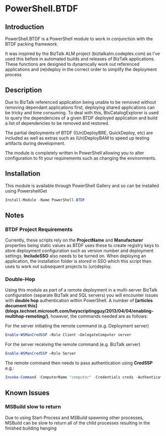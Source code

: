 # PowerShell.BTDF

## Introduction

PowerShell.BTDF is a PowerShell module to work in conjunction with the BTDF packing framework.

It was inspired by the BizTalk ALM project (biztalkalm.codeplex.com) as I've used this before in automated builds and releases of BizTalk applications. These functions are designed to dynamically work out referenced applications and (re)deploy in the correct order to simplify the deployment process

## Description

Due to BizTalk referenced application being unable to be removed without removing dependant applications first, deploying shared applications can be tricky and time consuming. To deal with this, BtsCatalogExplorer is used to query the dependencies of a given BTDF deployed application and build a list of dependencies to be removed and restored.

The partial deployments of BTDF ((Un)DeployBRE, QuickDeploy, etc) are included as well as extras such as (Un)DeployBAM to speed up testing artifacts during development.

The module is completely written in PowerShell allowing you to alter configuration to fit your requirements such as changing the environments.

## Installation

This module is available through PowerShell Gallery and so can be installed using PowershellGet

```Powershell
Install-Module -Name PowerShell.BTDF
```

## Notes

### BTDF Project Requirements

Currently, these scripts rely on the **ProjectName** and **Manufacturer** properties being static values as BTDF uses these to create registry keys to store deployment configuration such as version number and deployment settings. **IncludeSSO** also needs to be turned on. When deploying an application, the installation folder is stored in SSO which this script then uses to work out subsequent projects to (un)deploy.

### Double-Hop

Using this module as part of a remote deployment in a multi-server BizTalk configuration (separate BizTalk and SQL servers) you will encounter issues with **double hop** authentication within PowerShell. A number of **[articles document this] (blogs.technet.microsoft.com/heyscriptingguy/2013/04/04/enabling-multihop-remoting/)**, however, the commands needed are as follows:

For the server initiating the remote command (e.g. Deployment server)

``` PowerShell
Enable-WSManCredSSP –Role Client –DelegateComputer server
```

For the server receiving the remote command (e.g. BizTalk server)

``` PowerShell
Enable-WSManCredSSP –Role Server
```

The remote command then needs to pass authentication using **CredSSP** e.g.:

``` PowerShell
Invoke-Command -ComputerName "computer" -Credentials creds -Authentication CredSSP
```

## Known Issues

### MSBuild slow to return

Due to using Start-Process and MSBuild spawning other processes, MSBuild can be slow to return all of the child processes resulting in the finished building hanging
